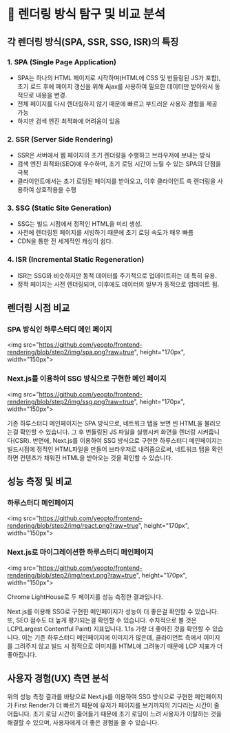 # 🎯 렌더링 방식 탐구 및 비교 분석

## 각 렌더링 방식(SPA, SSR, SSG, ISR)의 특징

### 1. SPA (Single Page Application)

- SPA는 하나의 HTML 페이지로 시작하며(HTML에 CSS 및 번들링된 JS가 포함), 초기 로드 후에 페이지 갱신을 위해 Ajax를 사용하여 필요한 데이터만 받아와서 동적으로 내용을 변경.
- 전체 페이지를 다시 렌더링하지 않기 때문에 빠르고 부드러운 사용자 경험을 제공 가능
- 하지만 검색 엔진 최적화에 어려움이 있음

### 2. SSR (Server Side Rendering)

- SSR은 서버에서 웹 페이지의 초기 렌더링을 수행하고 브라우저에 보내는 방식
- 검색 엔진 최적화(SEO)에 우수하며, 초기 로딩 시간이 느릴 수 있는 SPA의 단점을 극복
- 클라이언트에서는 초기 로딩된 페이지를 받아오고, 이후 클라이언트 측 렌더링을 사용하여 상호작용을 수행

### 3. SSG (Static Site Generation)

- SSG는 빌드 시점에서 정적인 HTML을 미리 생성.
- 사전에 렌더링된 페이지를 서빙하기 때문에 초기 로딩 속도가 매우 빠름
- CDN을 통한 전 세계적인 캐싱이 쉽다.

### 4. ISR (Incremental Static Regeneration)

- ISR는 SSG와 비슷하지만 동적 데이터를 주기적으로 업데이트하는 데 특히 유용.
- 정적 페이지는 사전 렌더링되며, 이후에도 데이터의 일부가 동적으로 업데이트 됨.

## 렌더링 시점 비교

### SPA 방식인 하루스터디 메인 페이지

<img src="https://github.com/yeopto/frontend-rendering/blob/step2/img/spa.png?raw=true", height="170px", width="150px">

### Next.js를 이용하여 SSG 방식으로 구현한 메인 페이지

<img src="https://github.com/yeopto/frontend-rendering/blob/step2/img/ssg.png?raw=true", height="170px", width="150px">

기존 하루스터디 메인페이지는 SPA 방식으로, 네트워크 탭을 보면 빈 HTML을 불러오는걸 확인할 수 있습니다. 그 후 번들링된 JS 파일을 실행시켜 화면을 렌더링 시켜줍니다(CSR). 반면에, Next.js를 이용하여 SSG 방식으로 구현한 하루스터디 메인페이지는 빌드시점에 정적인 HTML파일을 만들어 브라우저로 내려줌으로써, 네트워크 탭을 확인하면 컨텐츠가 채워진 HTML을 받아오는 것을 확인할 수 있습니다.

## 성능 측정 및 비교

### 하루스터디 메인페이지

<img src="https://github.com/yeopto/frontend-rendering/blob/step2/img/react.png?raw=true", height="170px", width="150px">

### Next.js로 마이그레이션한 하루스터디 메인페이지

<img src="https://github.com/yeopto/frontend-rendering/blob/step2/img/next.png?raw=true", height="170px", width="150px">

Chrome LightHouse로 두 페이지를 성능 측정한 결과입니다.

Next.js를 이용해 SSG로 구현한 메인페이지가 성능이 더 좋은걸 확인할 수 있습니다. 또, SEO 점수도 더 높게 평가되는걸 확인할 수 있습니다. 수치적으로 볼 것은 LCP(Largest Contentful Paint) 지표입니다. 1.1s 가량 더 좋아진 것을 확인할 수 있습니다. 이는 기존 하루스터디 메인페이지에 이미지가 많은데, 클라이언트 측에서 이미지를 그려주지 않고 빌드 시 정적으로 이미지를 HTML에 그려놓기 때문에 LCP 지표가 더 좋아집니다.

## 사용자 경험(UX) 측면 분석

위의 성능 측정 결과를 바탕으로 Next.js를 이용하여 SSG 방식으로 구현한 메인페이지가 First Render가 더 빠르기 때문에 유저가 페이지를 보기까지의 기다리는 시간이 줄어듭니다. 초기 로딩 시간이 줄어들기 때문에 초기 로딩이 느려 사용자가 이탈하는 것을 해결할 수 있으며, 사용자에게 더 좋은 경험을 줄 수 있습니다.
